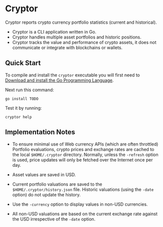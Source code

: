 # Cryptor

<!-- [![Go Report Card](https://goreportcard.com/badge/github.com/srackham/cryptor)](https://goreportcard.com/report/github.com/srackham/cryptor) -->

Cryptor reports crypto currency portfolio statistics (current and historical).

- Cryptor is a CLI application written in Go.
- Cryptor handles multiple asset portfolios and historic positions.
- Cryptor tracks the value and performance of crypto assets, it does not communicate or integrate with blockchains or wallets.

## Quick Start
To compile and install the `cryptor` executable you will first need to [Download and install the Go Programming Language](https://go.dev/doc/install).

Next run this command:

    go install TODO

Test it by running:

    cryptor help


## Implementation Notes
- To ensure minimal use of Web currency APIs (which are often throttled) Portfolio evaluations, crypto prices and exchange rates are cached to the local `$HOME/.cryptor` directory. Normally, unless the `-refresh` option is used, price updates will only be fetched over the Internet once per day.

- Asset values are saved in USD.

- Current portfolio valuations are saved to the `$HOME/.cryptor/history.json` file. Historic valuations (using the `-date` option) do not update the history.

- Use the `-currency` option to display values in non-USD currencies.

- All non-USD valuations are based on the current exchange rate against the USD irrespective of the `-date` option.
